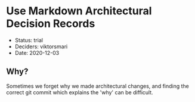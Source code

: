 # Use Markdown Architectural Decision Records

- Status: trial
- Deciders: viktorsmari
- Date: 2020-12-03

## Why?

Sometimes we forget why we made architectural changes, and finding the correct git commit which explains the 'why' can be difficult.
